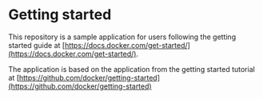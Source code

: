 # Getting started

This repository is a sample application for users following the getting started guide at [https://docs.docker.com/get-started/](https://docs.docker.com/get-started/).

The application is based on the application from the getting started tutorial at [https://github.com/docker/getting-started](https://github.com/docker/getting-started)
